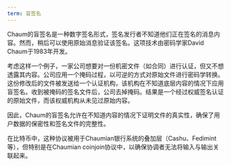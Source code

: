 ```yaml
---
term: 盲签名
---
```


Chaum的盲签名是一种数字签名形式，签名发行者不知道他们正在签名的消息内容。然而，稍后可以使用原始消息验证该签名。这项技术由密码学家David Chaum于1983年开发。

考虑这样一个例子，一家公司想要对一份机密文件（如合同）进行认证，但又不想透露其内容。公司应用一个掩码过程，以可逆的方式对原始文件进行密码学转换。这份修改后的文件被发送给一个认证机构，该机构在不知道底层内容的情况下应用盲签名。收到被掩码的签名文件后，公司去掉掩码。结果是一个经过权威签名认证的原始文件，而该权威机构从未见过原始内容。

因此，Chaum的盲签名允许在不知道内容的情况下证明文件的真实性，确保了用户数据的保密性和签名文件的完整性。

在比特币中，这种协议被用于Chaumian银行系统的叠加层（Cashu、Fedimint等），但特别是在Chaumian coinjoin协议中，以确保协调者无法将输入与输出关联起来。